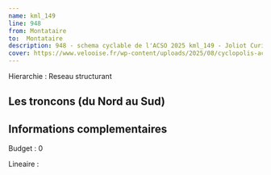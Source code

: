 ```yaml
---
name: kml_149 
line: 948
from: Montataire
to:  Montataire
description: 948 - schema cyclable de l'ACSO 2025 kml_149 - Joliot Curie Montataire
cover: https://www.velooise.fr/wp-content/uploads/2025/08/cyclopolis-acso-948.jpg
---
```

Hierarchie : Reseau structurant


## Les troncons (du Nord au Sud)

## Informations complementaires

Budget  : 0 

Lineaire :

